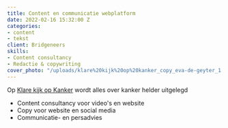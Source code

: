 ```yaml
---
title: Content en communicatie webplatform
date: 2022-02-16 15:32:00 Z
categories:
- content
- tekst
client: Bridgeneers
skills:
- Content consultancy
- Redactie & copywriting
cover_photo: "/uploads/klare%20kijk%20op%20kanker_copy_eva-de-geyter_1.png"
---
```


Op [Klare kijk op Kanker](https://www.klarekijkopkanker.be) wordt alles over kanker helder uitgelegd 
* Content consultancy voor video's en website
* Copy voor website en social media
* Communicatie- en persadvies